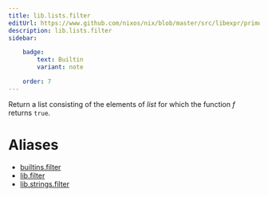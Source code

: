 ```yaml
---
title: lib.lists.filter
editUrl: https://www.github.com/nixos/nix/blob/master/src/libexpr/primops.cc
description: lib.lists.filter
sidebar:

    badge:
        text: Builtin
        variant: note

    order: 7
---
```


Return a list consisting of the elements of *list* for which the
function *f* returns `true`.


# Aliases

- [builtins.filter](./reference/builtins/builtins-filter)
- [lib.filter](./reference/lib/lib-filter)
- [lib.strings.filter](./reference/lib/strings/lib-strings-filter)


